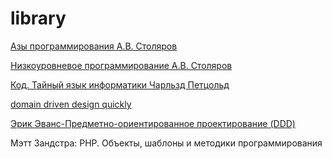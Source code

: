 # library

[Азы программирования А.В. Столяров](http://www.stolyarov.info/books/pdf/progintro_vol1.pdf)

[Низкоуровневое программирование А.В. Столяров](http://www.stolyarov.info/books/pdf/progintro_vol2.pdf)

[Код. Тайный язык информатики Чарльзд Петцольд](http://1553.ru/lessons/uploaded/CODE_-_Charlz_Pettsold.pdf)

[domain driven design quickly ](http://carfield.com.hk/document/software%2Bdesign/dddquickly.pdf)

[Эрик Эванс-Предметно-ориентированное проектирование (DDD)](http://oz.kiev.ua/%D0%AD%D1%80%D0%B8%D0%BA%20%D0%AD%D0%B2%D0%B0%D0%BD%D1%81-%D0%9F%D1%80%D0%B5%D0%B4%D0%BC%D0%B5%D1%82%D0%BD%D0%BE-%D0%BE%D1%80%D0%B8%D0%B5%D0%BD%D1%82%D0%B8%D1%80%D0%BE%D0%B2%D0%B0%D0%BD%D0%BD%D0%BE%D0%B5%20%D0%BF%D1%80%D0%BE%D0%B5%D0%BA%D1%82%D0%B8%D1%80%D0%BE%D0%B2%D0%B0%D0%BD%D0%B8%D0%B5%20(DDD).%20%D0%A1%D1%82%D1%80%D1%83%D0%BA%D1%82%D1%83%D1%80%D0%B8%D0%B7%D0%B0%D1%86%D0%B8%D1%8F%20%D1%81%D0%BB%D0%BE%D0%B6%D0%BD%D1%8B%D1%85%20%D0%BF%D1%80%D0%BE%D0%B3%D1%80%D0%B0%D0%BC%D0%BC%D0%BD%D1%8B%D1%85%20%D1%81%D0%B8%D1%81%D1%82%D0%B5%D0%BC-2010.pdf)

Мэтт Зандстра: PHP. Объекты, шаблоны и методики программирования



